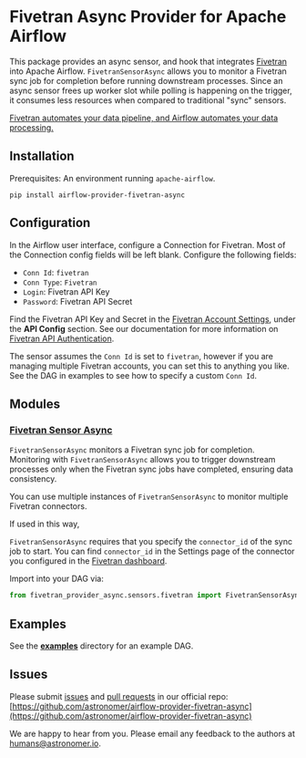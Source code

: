 # Fivetran Async Provider for Apache Airflow

This package provides an async sensor, and hook that integrates [Fivetran](https://fivetran.com) into Apache Airflow.
`FivetranSensorAsync` allows you to monitor a Fivetran sync job for completion before running downstream processes.
Since an async sensor frees up worker slot while polling is happening on the trigger, it consumes less resources when compared to traditional "sync" sensors.

[Fivetran automates your data pipeline, and Airflow automates your data processing.](https://www.youtube.com/watch?v=siSx6L2ckSw&ab_channel=Fivetran)

## Installation

Prerequisites: An environment running `apache-airflow`.

```
pip install airflow-provider-fivetran-async
```

## Configuration

In the Airflow user interface, configure a Connection for Fivetran. Most of the Connection config fields will be left blank. Configure the following fields:

* `Conn Id`: `fivetran`
* `Conn Type`: `Fivetran`
* `Login`: Fivetran API Key
* `Password`: Fivetran API Secret

Find the Fivetran API Key and Secret in the [Fivetran Account Settings](https://fivetran.com/account/settings), under the **API Config** section. See our documentation for more information on [Fivetran API Authentication](https://fivetran.com/docs/rest-api/getting-started#authentication).

The sensor assumes the `Conn Id` is set to `fivetran`, however if you are managing multiple Fivetran accounts, you can set this to anything you like. See the DAG in examples to see how to specify a custom `Conn Id`.

## Modules

### [Fivetran Sensor Async](https://github.com/astronomer/airflow-provider-fivetran-async/tree/main/fivetran_provider_async/hooks/fivetran.py)

`FivetranSensorAsync` monitors a Fivetran sync job for completion.
Monitoring with `FivetranSensorAsync` allows you to trigger downstream processes only when the Fivetran sync jobs have completed, ensuring data consistency.



You can use multiple instances of `FivetranSensorAsync` to monitor multiple Fivetran connectors.

If used in this way,

`FivetranSensorAsync` requires that you specify the `connector_id` of the sync job to start. You can find `connector_id` in the Settings page of the connector you configured in the [Fivetran dashboard](https://fivetran.com/dashboard/connectors).

Import into your DAG via:
```python
from fivetran_provider_async.sensors.fivetran import FivetranSensorAsync
```

## Examples

See the [**examples**](https://github.com/astronomer/airflow-provider-fivetran-async/tree/main/fivetran_provider_async/example_dags) directory for an example DAG.

## Issues

Please submit [issues](https://github.com/astronomer/airflow-provider-fivetran-async/issues) and [pull requests](https://github.com/astronomer/airflow-provider-fivetran-async/pulls) in our official repo:
[https://github.com/astronomer/airflow-provider-fivetran-async](https://github.com/astronomer/airflow-provider-fivetran-async)

We are happy to hear from you. Please email any feedback to the authors at [humans@astronomer.io](mailto:humans@astronomer.io).
